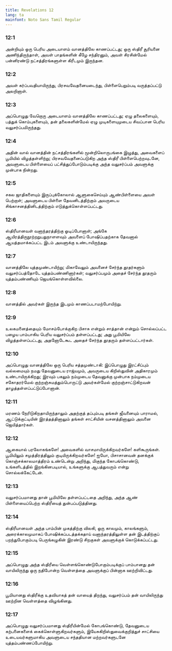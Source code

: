 ```yaml
---
title: Revelations 12
lang: ta
mainfont: Noto Sans Tamil Regular
---
```


###  12:1

அன்றியும் ஒரு பெரிய அடையாளம் வானத்திலே காணப்பட்டது; ஒரு ஸ்திரீ சூரியனை அணிந்திருந்தாள், அவள் பாதங்களின் கீழே சந்திரனும், அவள் சிரசின்மேல் பன்னிரண்டு நட்சத்திரங்களுள்ள கிரீடமும் இருந்தன.

###  12:2

அவள் கர்ப்பவதியாயிருந்து, பிரசவவேதனையடைந்து, பிள்ளைபெறும்படி வருத்தப்பட்டு அலறினாள்.

###  12:3

அப்பொழுது வேறொரு அடையாளம் வானத்திலே காணப்பட்டது; ஏழு தலைகளையும், பத்துக் கொம்புகளையும், தன் தலைகளின்மேல் ஏழு முடிகளையுமுடைய சிவப்பான பெரிய வலுசர்ப்பமிருந்தது.

###  12:4

அதின் வால் வானத்தின் நட்சத்திரங்களில் மூன்றிலொருபங்கை இழுத்து, அவைகளைப் பூமியில் விழத்தள்ளிற்று; பிரசவவேதனைப்படுகிற அந்த ஸ்திரீ பிள்ளைபெற்றவுடனே, அவளுடைய பிள்ளையைப் பட்சித்துப்போடும்படிக்கு அந்த வலுசர்ப்பம் அவளுக்கு முன்பாக நின்றது.

###  12:5

சகல ஜாதிகளையும் இருப்புக்கோலால் ஆளுகைசெய்யும் ஆண்பிள்ளையை அவள் பெற்றாள்; அவளுடைய பிள்ளை தேவனிடத்திற்கும் அவருடைய சிங்காசனத்தினிடத்திற்கும் எடுத்துக்கொள்ளப்பட்டது.

###  12:6

ஸ்திரீயானவள் வனாந்தரத்திற்கு ஓடிப்போனாள்; அங்கே ஆயிரத்திருநூற்றறுபதுநாளளவும் அவளைப் போஷிப்பதற்காக தேவனால் ஆயத்தமாக்கப்பட்ட இடம் அவளுக்கு உண்டாயிருந்தது.

###  12:7

வானத்திலே யுத்தமுண்டாயிற்று; மிகாவேலும் அவனைச் சேர்ந்த தூதர்களும் வலுசர்ப்பத்தோடே யுத்தம்பண்ணினார்கள்; வலுசர்ப்பமும் அதைச் சேர்ந்த தூதரும் யுத்தம்பண்ணியும் ஜெயங்கொள்ளவில்லை.

###  12:8

வானத்தில் அவர்கள் இருந்த இடமும் காணப்படாமற்போயிற்று.

###  12:9

உலகமனைத்தையும் மோசம்போக்குகிற பிசாசு என்றும் சாத்தான் என்றும் சொல்லப்பட்ட பழைய பாம்பாகிய பெரிய வலுசர்ப்பம் தள்ளப்பட்டது; அது பூமியிலே விழத்தள்ளப்பட்டது, அதனோடேகூட அதைச் சேர்ந்த தூதரும் தள்ளப்பட்டார்கள்.

###  12:10

அப்பொழுது வானத்திலே ஒரு பெரிய சத்தமுண்டாகி: இப்பொழுது இரட்சிப்பும் வல்லமையும் நமது தேவனுடைய ராஜ்யமும், அவருடைய கிறிஸ்துவின் அதிகாரமும் உண்டாயிருக்கிறது; இரவும் பகலும் நம்முடைய தேவனுக்கு முன்பாக நம்முடைய சகோதரர்மேல் குற்றஞ்சுமத்தும்பொருட்டு அவர்கள்மேல் குற்றஞ்சாட்டுகிறவன் தாழத்தள்ளப்பட்டுப்போனான்.

###  12:11

மரணம் நேரிடுகிறதாயிருந்தாலும் அதற்குத் தப்பும்படி தங்கள் ஜீவனையும் பாராமல், ஆட்டுக்குட்டியின் இரத்தத்தினாலும் தங்கள் சாட்சியின் வசனத்தினாலும் அவனை ஜெயித்தார்கள்.

###  12:12

ஆகையால் பரலோகங்களே! அவைகளில் வாசமாயிருக்கிறவர்களே! களிகூருங்கள். பூமியிலும் சமுத்திரத்திலும் குடியிருக்கிறவர்களே! ஐயோ, பிசாசானவன் தனக்குக் கொஞ்சக்காலமாத்திரம் உண்டென்று அறிந்து, மிகுந்த கோபங்கொண்டு, உங்களிடத்தில் இறங்கினபடியால், உங்களுக்கு ஆபத்துவரும் என்று சொல்லக்கேட்டேன்.

###  12:13

வலுசர்ப்பமானது தான் பூமியிலே தள்ளப்பட்டதை அறிந்து, அந்த ஆண் பிள்ளையைப்பெற்ற ஸ்திரீயைத் துன்பப்படுத்தினது.

###  12:14

ஸ்திரீயானவள் அந்த பாம்பின் முகத்திற்கு விலகி, ஒரு காலமும், காலங்களும், அரைக்காலமுமாகப் போஷிக்கப்படத்தக்கதாய் வனாந்தரத்திலுள்ள தன் இடத்திற்குப் பறந்துபோகும்படி பெருங்கழுகின் இரண்டு சிறகுகள் அவளுக்குக் கொடுக்கப்பட்டது.

###  12:15

அப்பொழுது அந்த ஸ்திரீயை வெள்ளங்கொண்டுபோகும்படிக்குப் பாம்பானது தன் வாயிலிருந்து ஒரு நதிபோன்ற வெள்ளத்தை அவளுக்குப் பின்னாக ஊற்றிவிட்டது.

###  12:16

பூமியானது ஸ்திரீக்கு உதவியாகத் தன் வாயைத் திறந்து, வலுசர்ப்பம் தன் வாயிலிருந்து ஊற்றின வெள்ளத்தை விழுங்கினது.

###  12:17

அப்பொழுது வலுசர்ப்பமானது ஸ்திரீயின்மேல் கோபங்கொண்டு, தேவனுடைய கற்பனைகளைக் கைக்கொள்ளுகிறவர்களும், இயேசுகிறிஸ்துவைக்குறித்துச் சாட்சியை உடையவர்களுமாகிய அவளுடைய சந்ததியான மற்றவர்களுடனே யுத்தம்பண்ணப்போயிற்று.

